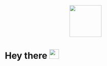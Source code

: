 <div id="header" align="center">
  <img src="https://media0.giphy.com/media/v1.Y2lkPTc5MGI3NjExN2wyOW1xeXU2Z3c4ejQ0ZXZodDl2ZGRnNjhlYzhlNDB2d2IybGd2ZSZlcD12MV9pbnRlcm5hbF9naWZfYnlfaWQmY3Q9cw/jzuSsejVh8EYRfdOTz/giphy.gif" width="100"/>
</div>

<h1>
  Hey there
  <img src="https://media.giphy.com/media/hvRJCLFzcasrR4ia7z/giphy.gif" width="30px"/>
</h1>
